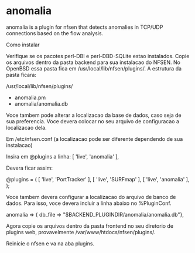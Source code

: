 anomalia
========

anomalia is a plugin for nfsen that detects anomalies in TCP/UDP connections based on the flow analysis.

Como instalar

Verifique se os pacotes perl-DBI e perl-DBD-SQLite estao instalados.
Copie os arquivos dentro da pasta backend para sua instalacao do NFSEN. No OpenBSD essa pasta fica em /usr/local/lib/nfsen/plugins/. A estrutura da pasta ficara:

/usr/local/lib/nfsen/plugins/
- anomalia.pm
- anomalia/anomalia.db

Voce tambem pode alterar a localizacao da base de dados, caso seja de sua preferencia. Voce devera colocar no seu arquivo de configuracao a localizacao dela.

Em /etc/nfsen.conf (a localizacao pode ser diferente dependendo de sua instalacao)

Insira em @plugins a linha:
    [ 'live',  'anomalia' ],
    
Devera ficar assim:

@plugins = (
    [ 'live',  'PortTracker' ], 
    [ 'live',  'SURFmap' ],
    [ 'live',  'anomalia' ],
);

Voce tambem devera configurar a localizacao do arquivo de banco de dados. Para isso, voce devera incluir a linha abaixo no %PluginConf.

anomalia => {    db_file         => "$BACKEND_PLUGINDIR/anomalia/anomalia.db"},

Agora copie os arquivos dentro da pasta frontend no seu diretorio de plugins web, provavelmente /var/www/htdocs/nfsen/plugins/.

Reinicie o nfsen e va na aba plugins.
